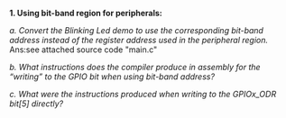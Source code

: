 **1. Using bit-band region for peripherals:**

*a. Convert the Blinking Led demo to use the corresponding bit-band address instead of the register address used in the peripheral region.*
Ans:see attached source code "main.c"

*b. What instructions does the compiler produce in assembly for the “writing” to the GPIO bit when using bit-band address?*

*c. What were the instructions produced when writing to the GPIOx_ODR bit[5] directly?*
